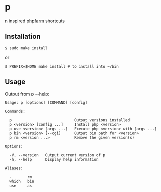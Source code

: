 # p

[n][] inspired [phpfarm][] shortcuts

## Installation

    $ sudo make install

or

    $ PREFIX=$HOME make install # to install into ~/bin

## Usage

Output from p --help:

    Usage: p [options] [COMMAND] [config]

    Commands:

      p                            Output versions installed
      p <version> [config ...]     Install php <version>
      p use <version> [args ...]   Execute php <version> with [args ...]
      p bin <version> [--cgi]      Output bin path for <version>
      p rm <version ...>           Remove the given version(s)

    Options:

      -V, --version   Output current version of p
      -h, --help      Display help information

    Aliases:

      -       rm
      which   bin
      use     as

[n]:https://github.com/visionmedia/n "Node version manager"
[phpfarm]:http://sourceforge.net/p/phpfarm/code/ "PHP version manager"

